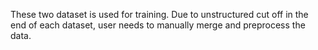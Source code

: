 These two dataset is used for training.
Due to unstructured cut off in the end of each dataset, user needs to manually merge and preprocess the data.
